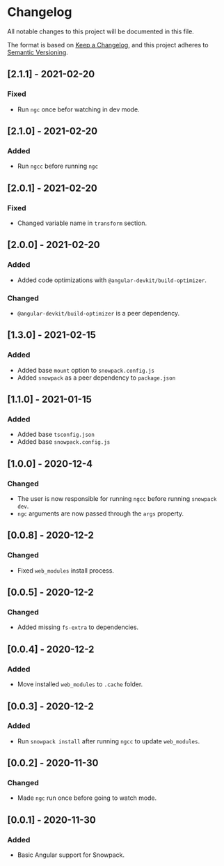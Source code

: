 # Changelog

All notable changes to this project will be documented in this file.

The format is based on [Keep a Changelog](https://keepachangelog.com/en/1.0.0/),
and this project adheres to [Semantic Versioning](https://semver.org/spec/v2.0.0.html).

## [2.1.1] - 2021-02-20

### Fixed

-   Run `ngc` once befor watching in dev mode.

## [2.1.0] - 2021-02-20

### Added

-   Run `ngcc` before running `ngc`

## [2.0.1] - 2021-02-20

### Fixed

-   Changed variable name in `transform` section.

## [2.0.0] - 2021-02-20

### Added

-   Added code optimizations with `@angular-devkit/build-optimizer`.

### Changed

-   `@angular-devkit/build-optimizer` is a peer dependency.

## [1.3.0] - 2021-02-15

### Added

-   Added base `mount` option to `snowpack.config.js`
-   Added `snowpack` as a peer dependency to `package.json`

## [1.1.0] - 2021-01-15

### Added

-   Added base `tsconfig.json`
-   Added base `snowpack.config.js`

## [1.0.0] - 2020-12-4

### Changed

-   The user is now responsible for running `ngcc` before running `snowpack dev`.
-   `ngc` arguments are now passed through the `args` property.

## [0.0.8] - 2020-12-2

### Changed

-   Fixed `web_modules` install process.

## [0.0.5] - 2020-12-2

### Changed

-   Added missing `fs-extra` to dependencies.

## [0.0.4] - 2020-12-2

### Added

-   Move installed `web_modules` to `.cache` folder.

## [0.0.3] - 2020-12-2

### Added

-   Run `snowpack install` after running `ngcc` to update `web_modules`.

## [0.0.2] - 2020-11-30

### Changed

-   Made `ngc` run once before going to watch mode.

## [0.0.1] - 2020-11-30

### Added

-   Basic Angular support for Snowpack.

